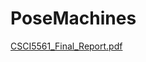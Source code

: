 # PoseMachines

[CSCI5561_Final_Report.pdf](https://github.com/MattyChoi/CPM_U-Net/files/8864296/CSCI5561_Final_Report.pdf)
